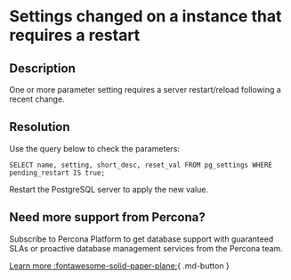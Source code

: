# Settings changed on a instance that requires a restart

## Description

One or more parameter setting requires a server restart/reload following a recent change.

## Resolution

Use the query below to check the parameters:

```mysql
SELECT name, setting, short_desc, reset_val FROM pg_settings WHERE pending_restart IS true;
```

Restart the PostgreSQL server to apply the new value.

## Need more support from Percona?

Subscribe to Percona Platform to get database support with guaranteed SLAs or proactive database management services from the Percona team.

[Learn more :fontawesome-solid-paper-plane:](https://per.co.na/subscribe){ .md-button }
